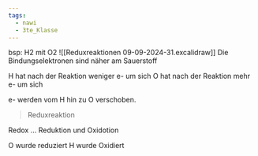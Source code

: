 ```yaml
---
tags:
  - nawi
  - 3te_Klasse
---
```

bsp: H2 mit O2
![[Reduxreaktionen 09-09-2024-31.excalidraw]]
Die Bindungselektronen sind näher am Sauerstoff

H hat nach der Reaktion weniger e- um sich
O hat nach der Reaktion mehr e- um sich

e- werden vom H hin zu O verschoben.
> Reduxreaktion

Redox ... Reduktion und Oxidotion

O wurde reduziert H wurde Oxidiert